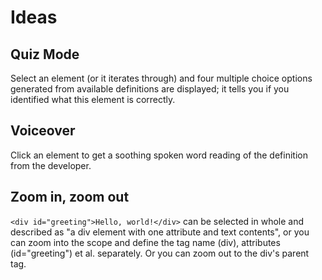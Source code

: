 # Ideas

## Quiz Mode

Select an element (or it iterates through) and four multiple choice options
generated from available definitions are displayed; it tells you if you
identified what this element is correctly.


## Voiceover

Click an element to get a soothing spoken word reading of the definition from
the developer.


## Zoom in, zoom out

`<div id="greeting">Hello, world!</div>` can be selected in whole and described
as "a div element with one attribute and text contents", or you can zoom into
the scope and define the tag name (div), attributes (id="greeting") et al.
separately. Or you can zoom out to the div's parent tag.
